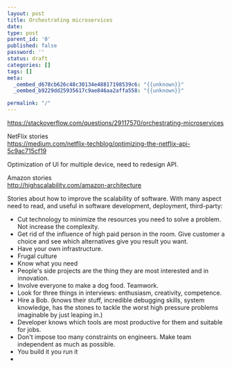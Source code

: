 ```yaml
---
layout: post
title: Orchestrating microservices
date: 
type: post
parent_id: '0'
published: false
password: ''
status: draft
categories: []
tags: []
meta:
  _oembed_d678cb626c48c30134e48817198539c6: "{{unknown}}"
  _oembed_b9229dd25935617c9ae846aa2affa558: "{{unknown}}"

permalink: "/"
---
```


https://stackoverflow.com/questions/29117570/orchestrating-microservices

NetFlix stories<br />
https://medium.com/netflix-techblog/optimizing-the-netflix-api-5c9ac715cf19

Optimization of UI for multiple device, need to redesign API.



Amazon stories<br />
http://highscalability.com/amazon-architecture

Stories about how to improve the scalability of software. With many aspect need to read, and useful in software development, deployment, third-party:
<ul>
<li>Cut technology to minimize the resources you need to solve a problem. Not increase the complexity.</li>
<li>Get rid of the influence of high paid person in the room. Give customer a choice and see which alternatives give you result you want.</li>
<li>Have your own infrastructure.</li>
<li>Frugal culture</li>
<li>Know what you need</li>
<li>People's side projects are the thing they are most interested and in innovation.</li>
<li>Involve everyone to make a dog food. Teamwork.</li>
<li>Look for three things in interviews: enthusiasm, creativity, competence.</li>
<li>Hire a Bob. (knows their stuff, incredible debugging skills, system knowledge, has the stones to tackle the worst high pressure problems imaginable by just leaping in.)</li>
<li>Developer knows which tools are most productive for them and suitable for jobs.</li>
<li>Don't impose too many constraints on engineers. Make team independent as much as possible.</li>
<li>You build it you run it</li>
<li></li>
</ul>
